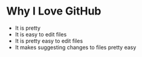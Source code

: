 # Why I Love GitHub

* It is pretty
* It is easy to edit files
* It is pretty easy to edit files
* It makes suggesting changes to files pretty easy